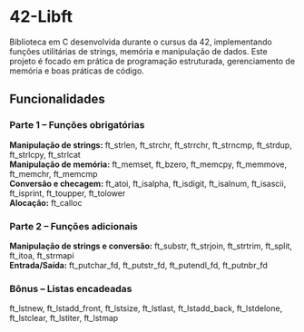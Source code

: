 # 42-Libft

Biblioteca em C desenvolvida durante o cursus da 42, implementando funções utilitárias de strings, memória e manipulação de dados. Este projeto é focado em prática de programação estruturada, gerenciamento de memória e boas práticas de código.

## Funcionalidades

### Parte 1 – Funções obrigatórias
**Manipulação de strings:** ft_strlen, ft_strchr, ft_strrchr, ft_strncmp, ft_strdup, ft_strlcpy, ft_strlcat  
**Manipulação de memória:** ft_memset, ft_bzero, ft_memcpy, ft_memmove, ft_memchr, ft_memcmp  
**Conversão e checagem:** ft_atoi, ft_isalpha, ft_isdigit, ft_isalnum, ft_isascii, ft_isprint, ft_toupper, ft_tolower  
**Alocação:** ft_calloc

### Parte 2 – Funções adicionais
**Manipulação de strings e conversão:** ft_substr, ft_strjoin, ft_strtrim, ft_split, ft_itoa, ft_strmapi  
**Entrada/Saída:** ft_putchar_fd, ft_putstr_fd, ft_putendl_fd, ft_putnbr_fd

### Bônus – Listas encadeadas
ft_lstnew, ft_lstadd_front, ft_lstsize, ft_lstlast, ft_lstadd_back, ft_lstdelone, ft_lstclear, ft_lstiter, ft_lstmap
